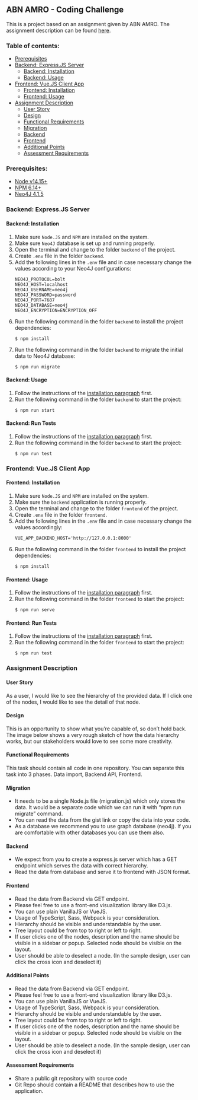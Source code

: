 ## ABN AMRO - Coding Challenge

This is a project based on an assignment given by ABN AMRO. 
The assignment description can be found [here](#assignment-description).

### Table of contents:
- [Prerequisites](#prerequisites)
- [Backend: Express.JS Server](#backend-expressjs-server)
    - [Backend: Installation](#backend-installation)
    - [Backend: Usage](#backend-usage)
- [Frontend: Vue.JS Client App](#frontend-vuejs-client-app)
    - [Frontend: Installation](#frontend-installation)
    - [Frontend: Usage](#frontend-usage)
- [Assignment Description](#assignment-description)
    - [User Story](#user-story)
    - [Design](#design)
    - [Functional Requirements](#functional-requirements)
    - [Migration](#migration)
    - [Backend](#backend)
    - [Frontend](#frontend)
    - [Additional Points](#additional-points)
    - [Assessment Requirements](#assessment-requirements)
    
### Prerequisites:
- [Node v14.15+](https://nodejs.org/en/)
- [NPM 6.14+](https://www.npmjs.com/get-npm)
- [Neo4J 4.1.5](https://neo4j.com/download-center)

### Backend: Express.JS Server
#### Backend: Installation
1. Make sure `Node.JS` and `NPM` are installed on the system.
1. Make sure `Neo4J` database is set up and running properly.
1. Open the terminal and change to the folder `backend` of the project.
1. Create `.env` file in the folder `backend`.
1. Add the following lines in the `.env` file and in case necessary change the values according to your Neo4J configurations:
    ```
    NEO4J_PROTOCOL=bolt
    NEO4J_HOST=localhost
    NEO4J_USERNAME=neo4j
    NEO4J_PASSWORD=password
    NEO4J_PORT=7687
    NEO4J_DATABASE=neo4j
    NEO4J_ENCRYPTION=ENCRYPTION_OFF
    ```
1. Run the following command in the folder `backend` to install the project dependencies:
    ```commandline
    $ npm install
    ```
1. Run the following command in the folder `backend` to migrate the initial data to Neo4J database:
    ```commandline
    $ npm run migrate
    ```

#### Backend: Usage
1. Follow the instructions of the [installation paragraph](#backend-installation) first.
1. Run the following command in the folder `backend` to start the project:
    ```commandline
    $ npm run start
    ```

#### Backend: Run Tests
1. Follow the instructions of the [installation paragraph](#backend-installation) first.
1. Run the following command in the folder `backend` to start the project:
    ```commandline
    $ npm run test
    ```

### Frontend: Vue.JS Client App
#### Frontend: Installation
1. Make sure `Node.JS` and `NPM` are installed on the system.
1. Make sure the `backend` application is running properly.
1. Open the terminal and change to the folder `frontend` of the project.
1. Create `.env` file in the folder `frontend`.
1. Add the following lines in the `.env` file and in case necessary change the values accordingly:
    ```
    VUE_APP_BACKEND_HOST='http://127.0.0.1:8000'
    ```
1. Run the following command in the folder `frontend` to install the project dependencies:
    ```commandline
    $ npm install
    ```

#### Frontend: Usage
1. Follow the instructions of the [installation paragraph](#frontend-installation) first.
1. Run the following command in the folder `frontend` to start the project:
    ```commandline
    $ npm run serve
    ```

#### Frontend: Run Tests
1. Follow the instructions of the [installation paragraph](#frontend-installation) first.
1. Run the following command in the folder `frontend` to start the project:
    ```commandline
    $ npm run test
    ```   

### Assignment Description

#### User Story
As a user, I would like to see the hierarchy of the provided data. If I click one of the nodes, I
would like to see the detail of that node.

#### Design
This is an opportunity to show what you’re capable of, so don’t hold back. The image below
shows a very rough sketch of how the data hierarchy works, but our stakeholders would
love to see some more creativity.

#### Functional Requirements
This task should contain all code in one repository. You can separate this task into 3 phases.
Data import, Backend API, Frontend.

#### Migration
- It needs to be a single Node.js file (migration.js) which only stores the data. It would
be a separate code which we can run it with “npm run migrate” command.
- You can read the data from the gist link or copy the data into your code.
- As a database we recommend you to use graph database (neo4j). If you are
comfortable with other databases you can use them also.
  
#### Backend
- We expect from you to create a express.js server which has a GET endpoint which
serves the data with correct hierarchy.
- Read the data from database and serve it to frontend with JSON format.

#### Frontend 
- Read the data from Backend via GET endpoint.
- Please feel free to use a front-end visualization library like D3.js.
- You can use plain VanillaJS or VueJS.
- Usage of TypeScript, Sass, Webpack is your consideration.
- Hierarchy should be visible and understandable by the user.
- Tree layout could be from top to right or left to right.
- If user clicks one of the nodes, description and the name should be visible in a
sidebar or popup. Selected node should be visible on the layout.
- User should be able to deselect a node. (In the sample design, user can click the
cross icon and deselect it)

#### Additional Points 
- Read the data from Backend via GET endpoint.
- Please feel free to use a front-end visualization library like D3.js.
- You can use plain VanillaJS or VueJS.
- Usage of TypeScript, Sass, Webpack is your consideration.
- Hierarchy should be visible and understandable by the user.
- Tree layout could be from top to right or left to right.
- If user clicks one of the nodes, description and the name should be visible in a
sidebar or popup. Selected node should be visible on the layout.
- User should be able to deselect a node. (In the sample design, user can click the
cross icon and deselect it)

#### Assessment Requirements
- Share a public git repository with source code
- Git Repo should contain a README that describes how to use the application.
